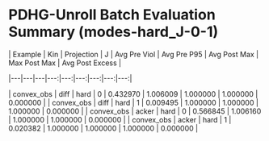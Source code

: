 # PDHG-Unroll Batch Evaluation Summary (modes-hard_J-0-1)

| Example | Kin | Projection | J | Avg Pre Viol | Avg Pre P95 | Avg Post Max | Max Post Max | Avg Post Excess |

|---|---|---|---:|---:|---:|---:|---:|---:|

| convex_obs | diff | hard | 0 | 0.432970 | 1.006009 | 1.000000 | 1.000000 | 0.000000 |
| convex_obs | diff | hard | 1 | 0.009495 | 1.000000 | 1.000000 | 1.000000 | 0.000000 |
| convex_obs | acker | hard | 0 | 0.566845 | 1.006160 | 1.000000 | 1.000000 | 0.000000 |
| convex_obs | acker | hard | 1 | 0.020382 | 1.000000 | 1.000000 | 1.000000 | 0.000000 |